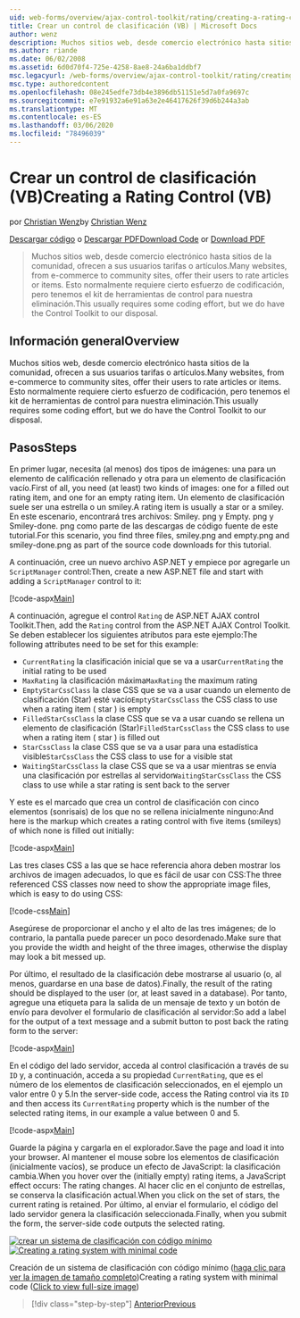 ```yaml
---
uid: web-forms/overview/ajax-control-toolkit/rating/creating-a-rating-control-vb
title: Crear un control de clasificación (VB) | Microsoft Docs
author: wenz
description: Muchos sitios web, desde comercio electrónico hasta sitios de la comunidad, ofrecen a sus usuarios tarifas o artículos. Esto normalmente requiere cierto esfuerzo de codificación, pero tenemos...
ms.author: riande
ms.date: 06/02/2008
ms.assetid: 6d0d70f4-725e-4258-8ae8-24a6ba1ddbf7
msc.legacyurl: /web-forms/overview/ajax-control-toolkit/rating/creating-a-rating-control-vb
msc.type: authoredcontent
ms.openlocfilehash: 08e245edfe73db4e3896db51151e5d7a0fa9697c
ms.sourcegitcommit: e7e91932a6e91a63e2e46417626f39d6b244a3ab
ms.translationtype: MT
ms.contentlocale: es-ES
ms.lasthandoff: 03/06/2020
ms.locfileid: "78496039"
---
```

# <a name="creating-a-rating-control-vb"></a><span data-ttu-id="7f35a-104">Crear un control de clasificación (VB)</span><span class="sxs-lookup"><span data-stu-id="7f35a-104">Creating a Rating Control (VB)</span></span>

<span data-ttu-id="7f35a-105">por [Christian Wenz](https://github.com/wenz)</span><span class="sxs-lookup"><span data-stu-id="7f35a-105">by [Christian Wenz](https://github.com/wenz)</span></span>

<span data-ttu-id="7f35a-106">[Descargar código](https://download.microsoft.com/download/9/3/f/93f8daea-bebd-4821-833b-95205389c7d0/rating0.vb.zip) o [Descargar PDF](https://download.microsoft.com/download/2/d/c/2dc10e34-6983-41d4-9c08-f78f5387d32b/rating0VB.pdf)</span><span class="sxs-lookup"><span data-stu-id="7f35a-106">[Download Code](https://download.microsoft.com/download/9/3/f/93f8daea-bebd-4821-833b-95205389c7d0/rating0.vb.zip) or [Download PDF](https://download.microsoft.com/download/2/d/c/2dc10e34-6983-41d4-9c08-f78f5387d32b/rating0VB.pdf)</span></span>

> <span data-ttu-id="7f35a-107">Muchos sitios web, desde comercio electrónico hasta sitios de la comunidad, ofrecen a sus usuarios tarifas o artículos.</span><span class="sxs-lookup"><span data-stu-id="7f35a-107">Many websites, from e-commerce to community sites, offer their users to rate articles or items.</span></span> <span data-ttu-id="7f35a-108">Esto normalmente requiere cierto esfuerzo de codificación, pero tenemos el kit de herramientas de control para nuestra eliminación.</span><span class="sxs-lookup"><span data-stu-id="7f35a-108">This usually requires some coding effort, but we do have the Control Toolkit to our disposal.</span></span>

## <a name="overview"></a><span data-ttu-id="7f35a-109">Información general</span><span class="sxs-lookup"><span data-stu-id="7f35a-109">Overview</span></span>

<span data-ttu-id="7f35a-110">Muchos sitios web, desde comercio electrónico hasta sitios de la comunidad, ofrecen a sus usuarios tarifas o artículos.</span><span class="sxs-lookup"><span data-stu-id="7f35a-110">Many websites, from e-commerce to community sites, offer their users to rate articles or items.</span></span> <span data-ttu-id="7f35a-111">Esto normalmente requiere cierto esfuerzo de codificación, pero tenemos el kit de herramientas de control para nuestra eliminación.</span><span class="sxs-lookup"><span data-stu-id="7f35a-111">This usually requires some coding effort, but we do have the Control Toolkit to our disposal.</span></span>

## <a name="steps"></a><span data-ttu-id="7f35a-112">Pasos</span><span class="sxs-lookup"><span data-stu-id="7f35a-112">Steps</span></span>

<span data-ttu-id="7f35a-113">En primer lugar, necesita (al menos) dos tipos de imágenes: una para un elemento de calificación rellenado y otra para un elemento de clasificación vacío.</span><span class="sxs-lookup"><span data-stu-id="7f35a-113">First of all, you need (at least) two kinds of images: one for a filled out rating item, and one for an empty rating item.</span></span> <span data-ttu-id="7f35a-114">Un elemento de clasificación suele ser una estrella o un smiley.</span><span class="sxs-lookup"><span data-stu-id="7f35a-114">A rating item is usually a star or a smiley.</span></span> <span data-ttu-id="7f35a-115">En este escenario, encontrará tres archivos: Smiley. png y Empty. png y Smiley-done. png como parte de las descargas de código fuente de este tutorial.</span><span class="sxs-lookup"><span data-stu-id="7f35a-115">For this scenario, you find three files, smiley.png and empty.png and smiley-done.png as part of the source code downloads for this tutorial.</span></span>

<span data-ttu-id="7f35a-116">A continuación, cree un nuevo archivo ASP.NET y empiece por agregarle un `ScriptManager` control:</span><span class="sxs-lookup"><span data-stu-id="7f35a-116">Then, create a new ASP.NET file and start with adding a `ScriptManager` control to it:</span></span>

[!code-aspx[Main](creating-a-rating-control-vb/samples/sample1.aspx)]

<span data-ttu-id="7f35a-117">A continuación, agregue el control `Rating` de ASP.NET AJAX control Toolkit.</span><span class="sxs-lookup"><span data-stu-id="7f35a-117">Then, add the `Rating` control from the ASP.NET AJAX Control Toolkit.</span></span> <span data-ttu-id="7f35a-118">Se deben establecer los siguientes atributos para este ejemplo:</span><span class="sxs-lookup"><span data-stu-id="7f35a-118">The following attributes need to be set for this example:</span></span>

- <span data-ttu-id="7f35a-119">`CurrentRating` la clasificación inicial que se va a usar</span><span class="sxs-lookup"><span data-stu-id="7f35a-119">`CurrentRating` the initial rating to be used</span></span>
- <span data-ttu-id="7f35a-120">`MaxRating` la clasificación máxima</span><span class="sxs-lookup"><span data-stu-id="7f35a-120">`MaxRating` the maximum rating</span></span>
- <span data-ttu-id="7f35a-121">`EmptyStarCssClass` la clase CSS que se va a usar cuando un elemento de clasificación (Star) esté vacío</span><span class="sxs-lookup"><span data-stu-id="7f35a-121">`EmptyStarCssClass` the CSS class to use when a rating item ( star ) is empty</span></span>
- <span data-ttu-id="7f35a-122">`FilledStarCssClass` la clase CSS que se va a usar cuando se rellena un elemento de clasificación (Star)</span><span class="sxs-lookup"><span data-stu-id="7f35a-122">`FilledStarCssClass` the CSS class to use when a rating item ( star ) is filled out</span></span>
- <span data-ttu-id="7f35a-123">`StarCssClass` la clase CSS que se va a usar para una estadística visible</span><span class="sxs-lookup"><span data-stu-id="7f35a-123">`StarCssClass` the CSS class to use for a visible stat</span></span>
- <span data-ttu-id="7f35a-124">`WaitingStarCssClass` la clase CSS que se va a usar mientras se envía una clasificación por estrellas al servidor</span><span class="sxs-lookup"><span data-stu-id="7f35a-124">`WaitingStarCssClass` the CSS class to use while a star rating is sent back to the server</span></span>

<span data-ttu-id="7f35a-125">Y este es el marcado que crea un control de clasificación con cinco elementos (sonrisais) de los que no se rellena inicialmente ninguno:</span><span class="sxs-lookup"><span data-stu-id="7f35a-125">And here is the markup which creates a rating control with five items (smileys) of which none is filled out initially:</span></span>

[!code-aspx[Main](creating-a-rating-control-vb/samples/sample2.aspx)]

<span data-ttu-id="7f35a-126">Las tres clases CSS a las que se hace referencia ahora deben mostrar los archivos de imagen adecuados, lo que es fácil de usar con CSS:</span><span class="sxs-lookup"><span data-stu-id="7f35a-126">The three referenced CSS classes now need to show the appropriate image files, which is easy to do using CSS:</span></span>

[!code-css[Main](creating-a-rating-control-vb/samples/sample3.css)]

<span data-ttu-id="7f35a-127">Asegúrese de proporcionar el ancho y el alto de las tres imágenes; de lo contrario, la pantalla puede parecer un poco desordenado.</span><span class="sxs-lookup"><span data-stu-id="7f35a-127">Make sure that you provide the width and height of the three images, otherwise the display may look a bit messed up.</span></span>

<span data-ttu-id="7f35a-128">Por último, el resultado de la clasificación debe mostrarse al usuario (o, al menos, guardarse en una base de datos).</span><span class="sxs-lookup"><span data-stu-id="7f35a-128">Finally, the result of the rating should be displayed to the user (or, at least saved in a database).</span></span> <span data-ttu-id="7f35a-129">Por tanto, agregue una etiqueta para la salida de un mensaje de texto y un botón de envío para devolver el formulario de clasificación al servidor:</span><span class="sxs-lookup"><span data-stu-id="7f35a-129">So add a label for the output of a text message and a submit button to post back the rating form to the server:</span></span>

[!code-aspx[Main](creating-a-rating-control-vb/samples/sample4.aspx)]

<span data-ttu-id="7f35a-130">En el código del lado servidor, acceda al control clasificación a través de su `ID` y, a continuación, acceda a su propiedad `CurrentRating`, que es el número de los elementos de clasificación seleccionados, en el ejemplo un valor entre 0 y 5.</span><span class="sxs-lookup"><span data-stu-id="7f35a-130">In the server-side code, access the Rating control via its `ID` and then access its `CurrentRating` property which is the number of the selected rating items, in our example a value between 0 and 5.</span></span>

[!code-aspx[Main](creating-a-rating-control-vb/samples/sample5.aspx)]

<span data-ttu-id="7f35a-131">Guarde la página y cargarla en el explorador.</span><span class="sxs-lookup"><span data-stu-id="7f35a-131">Save the page and load it into your browser.</span></span> <span data-ttu-id="7f35a-132">Al mantener el mouse sobre los elementos de clasificación (inicialmente vacíos), se produce un efecto de JavaScript: la clasificación cambia.</span><span class="sxs-lookup"><span data-stu-id="7f35a-132">When you hover over the (initially empty) rating items, a JavaScript effect occurs: The rating changes.</span></span> <span data-ttu-id="7f35a-133">Al hacer clic en el conjunto de estrellas, se conserva la clasificación actual.</span><span class="sxs-lookup"><span data-stu-id="7f35a-133">When you click on the set of stars, the current rating is retained.</span></span> <span data-ttu-id="7f35a-134">Por último, al enviar el formulario, el código del lado servidor genera la clasificación seleccionada.</span><span class="sxs-lookup"><span data-stu-id="7f35a-134">Finally, when you submit the form, the server-side code outputs the selected rating.</span></span>

<span data-ttu-id="7f35a-135">[![crear un sistema de clasificación con código mínimo](creating-a-rating-control-vb/_static/image2.png)](creating-a-rating-control-vb/_static/image1.png)</span><span class="sxs-lookup"><span data-stu-id="7f35a-135">[![Creating a rating system with minimal code](creating-a-rating-control-vb/_static/image2.png)](creating-a-rating-control-vb/_static/image1.png)</span></span>

<span data-ttu-id="7f35a-136">Creación de un sistema de clasificación con código mínimo ([haga clic para ver la imagen de tamaño completo](creating-a-rating-control-vb/_static/image3.png))</span><span class="sxs-lookup"><span data-stu-id="7f35a-136">Creating a rating system with minimal code ([Click to view full-size image](creating-a-rating-control-vb/_static/image3.png))</span></span>

> [!div class="step-by-step"]
> [<span data-ttu-id="7f35a-137">Anterior</span><span class="sxs-lookup"><span data-stu-id="7f35a-137">Previous</span></span>](creating-a-rating-control-cs.md)
